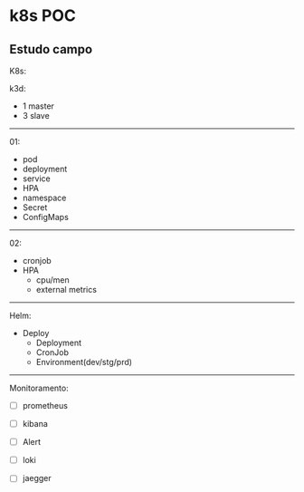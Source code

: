 # k8s POC
Estudo campo 
---
K8s:

k3d:
- 1 master
- 3 slave
---		
01:
- pod
- deployment
- service
- HPA
- namespace
- Secret
- ConfigMaps

---
02:
- cronjob
- HPA 
    - cpu/men
    - external metrics

---	  
  
Helm:
- Deploy
    - Deployment
    - CronJob
    - Environment(dev/stg/prd) 
---
Monitoramento:

* [ ] prometheus
* [ ] kibana
* [ ] Alert
* [ ] loki
* [ ] jaegger




